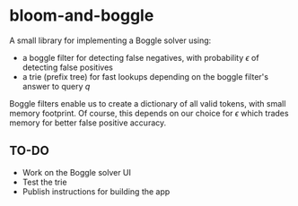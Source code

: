 # bloom-and-boggle

A small library for implementing a Boggle solver using:
- a boggle filter for detecting false negatives, with probability $\epsilon$ of detecting false positives
- a trie (prefix tree) for fast lookups depending on the boggle filter's answer to query $q$

Boggle filters enable us to create a dictionary of all valid tokens, with small memory footprint. Of course, this depends on 
our choice for $\epsilon$ which trades memory for better false positive accuracy. 

## TO-DO
- Work on the Boggle solver UI 
- Test the trie
- Publish instructions for building the app



